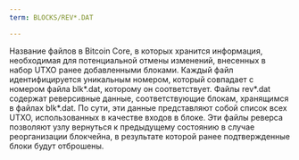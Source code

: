 ```yaml
---
term: BLOCKS/REV*.DAT

---
```

Название файлов в Bitcoin Core, в которых хранится информация, необходимая для потенциальной отмены изменений, внесенных в набор UTXO ранее добавленными блоками. Каждый файл идентифицируется уникальным номером, который совпадает с номером файла blk*.dat, которому он соответствует. Файлы rev*.dat содержат реверсивные данные, соответствующие блокам, хранящимся в файлах blk*.dat. По сути, эти данные представляют собой список всех UTXO, использованных в качестве входов в блоке. Эти файлы реверса позволяют узлу вернуться к предыдущему состоянию в случае реорганизации блокчейна, в результате которой ранее подтвержденные блоки будут отброшены.